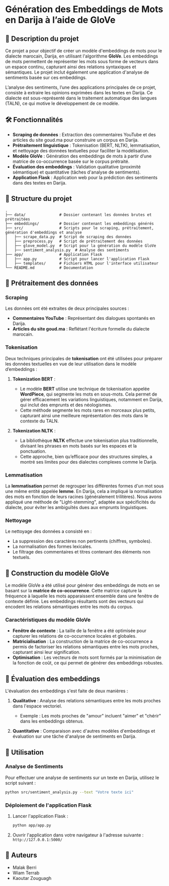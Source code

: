 
# Génération des Embeddings de Mots en Darija à l’aide de GloVe

## 📄 Description du projet

Ce projet a pour objectif de créer un modèle d'embeddings de mots pour le dialecte marocain, Darija, en utilisant l'algorithme **GloVe**. Les embeddings de mots permettent de représenter les mots sous forme de vecteurs dans un espace continu, capturant ainsi des relations syntaxiques et sémantiques. Le projet inclut également une application d'analyse de sentiments basée sur ces embeddings.

L’analyse des sentiments, l’une des applications principales de ce projet, consiste à extraire les opinions exprimées dans les textes en Darija. Ce dialecte est sous-représenté dans le traitement automatique des langues (TALN), ce qui motive le développement de ce modèle.

## 🛠️ Fonctionnalités

- **Scraping de données** : Extraction des commentaires YouTube et des articles du site goud.ma pour construire un corpus en Darija.
- **Prétraitement linguistique** : Tokenisation (BERT, NLTK), lemmatisation, et nettoyage des données textuelles pour faciliter la modélisation.
- **Modèle GloVe** : Génération des embeddings de mots à partir d’une matrice de co-occurrence basée sur le corpus prétraité.
- **Évaluation des embeddings** : Validation qualitative (proximité sémantique) et quantitative (tâches d'analyse de sentiments).
- **Application Flask** : Application web pour la prédiction des sentiments dans des textes en Darija.


## 📂 Structure du projet

```
.
├── data/               # Dossier contenant les données brutes et prétraitées
├── embeddings/         # Dossier contenant les embeddings générés
├── src/                # Scripts pour le scraping, prétraitement, génération d'embeddings et analyse
│   ├── scrape_data.py  # Script de scraping des données
│   ├── preprocess.py   # Script de prétraitement des données
│   ├── glove_model.py  # Script pour la génération du modèle GloVe
│   ├── sentiment_analysis.py  # Analyse des sentiments
├── app/                # Application Flask
│   ├── app.py          # Script pour lancer l'application Flask
│   ├── templates/      # Fichiers HTML pour l'interface utilisateur
└── README.md           # Documentation
```

## 📝 Prétraitement des données

### Scraping

Les données ont été extraites de deux principales sources :
- **Commentaires YouTube** : Représentant des dialogues spontanés en Darija.
- **Articles du site goud.ma** : Reflétant l'écriture formelle du dialecte marocain.

### Tokenisation

Deux techniques principales de **tokenisation** ont été utilisées pour préparer les données textuelles en vue de leur utilisation dans le modèle d’embeddings :

1. **Tokenization BERT** : 
   - Le modèle **BERT** utilise une technique de tokenisation appelée **WordPiece**, qui segmente les mots en sous-mots. Cela permet de gérer efficacement les variations linguistiques, notamment en Darija, qui inclut des emprunts et des néologismes.
   - Cette méthode segmente les mots rares en morceaux plus petits, capturant ainsi une meilleure représentation des mots dans le contexte du TALN.

2. **Tokenization NLTK** :
   - La bibliothèque **NLTK** effectue une tokenisation plus traditionnelle, divisant les phrases en mots basés sur les espaces et la ponctuation.
   - Cette approche, bien qu’efficace pour des structures simples, a montré ses limites pour des dialectes complexes comme le Darija.

### Lemmatisation

La **lemmatisation** permet de regrouper les différentes formes d'un mot sous une même entité appelée **lemme**. En Darija, cela a impliqué la normalisation des mots en fonction de leurs racines (généralement trilitères). Nous avons appliqué une méthode de "Light-stemming", adaptée aux spécificités du dialecte, pour éviter les ambiguïtés dues aux emprunts linguistiques.

### Nettoyage

Le nettoyage des données a consisté en :
- La suppression des caractères non pertinents (chiffres, symboles).
- La normalisation des formes lexicales.
- Le filtrage des commentaires et titres contenant des éléments non textuels.

## 🔄 Construction du modèle GloVe

Le modèle GloVe a été utilisé pour générer des embeddings de mots en se basant sur la **matrice de co-occurrence**. Cette matrice capture la fréquence à laquelle les mots apparaissent ensemble dans une fenêtre de contexte définie. Les embeddings résultants sont des vecteurs qui encodent les relations sémantiques entre les mots du corpus.

### Caractéristiques du modèle GloVe

- **Fenêtre de contexte** : La taille de la fenêtre a été optimisée pour capturer les relations de co-occurrence locales et globales.
- **Matricialisation** : La construction de la matrice de co-occurrence a permis de factoriser les relations sémantiques entre les mots proches, capturant ainsi leur signification.
- **Optimisation** : Les vecteurs de mots sont formés par la minimisation de la fonction de coût, ce qui permet de générer des embeddings robustes.

## 🧪 Évaluation des embeddings

L'évaluation des embeddings s'est faite de deux manières :

1. **Qualitative** : Analyse des relations sémantiques entre les mots proches dans l'espace vectoriel.
   - Exemple : Les mots proches de "amour" incluent "aimer" et "chérir" dans les embeddings obtenus.

2. **Quantitative** : Comparaison avec d'autres modèles d'embeddings et évaluation sur une tâche d'analyse de sentiments en Darija.

## 🚀 Utilisation

### Analyse de Sentiments

Pour effectuer une analyse de sentiments sur un texte en Darija, utilisez le script suivant :

```bash
python src/sentiment_analysis.py --text "Votre texte ici"
```

### Déploiement de l'application Flask

1. Lancer l'application Flask :
   ```bash
   python app/app.py
   ```

2. Ouvrir l'application dans votre navigateur à l'adresse suivante : `http://127.0.0.1:5000/`

## 👥 Auteurs

- Malak Berri
- Wiam Terrab
- Kaoutar Zouguagh
